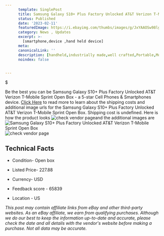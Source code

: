 ```yaml
---
      template: SinglePost
      title: Samsung Galaxy S10+ Plus Factory Unlocked AT&T Verizon T-Mobile Sprint Open Box
      status: Published
      date: '2023-02-11'
      featuredImage: https://i.ebayimg.com/thumbs/images/g/JxYAAOSw98lgjYCy/s-l225.jpg
      category: News , Updates
      excerpt: >-
        [smartphone,device ,hand held device]
      meta:
      canonicalLink: ''
      description: [handheld,industrially made,well crafted,Portable,Mobile,Compact,Convenient,Lightweight,Maneuverable,Man-portable,Miniature,Carriable,Hand-held,Light,Holdable,Transportable,Mobile device,Pocket-sized,On-the-go,Wireless,Cordless,Compact size,Convenient size, smartphone,device ,hand held device]
      noindex: false
      
        
---
```

$

Be the best you can be Samsung Galaxy S10+ Plus Factory Unlocked AT&T Verizon T-Mobile Sprint Open Box - a 5-star Cell Phones & Smartphones device. [Click Here](https://www.ebay.com/itm/114789287210?hash=item1ab9f9852a%3Ag%3AJxYAAOSw98lgjYCy&amdata=enc%3AAQAHAAAA4HaAAYwY%2FD4QAaF%2FOWfUi%2FNIiNmqio3gQIitLtkKDSo3uqnlezEw2OxJvO9snRzYsCqpYOLqR9uvQ3FI%2Bk3Wer5UPzLPe3BrYMTF0%2B759rhCQB0T6JlrIX209gwB0jnSiHv8RrutZUjedlDBX1vWd%2BNcrdqx514PUr8BAI6lVaFlZeVwuD50oI7gzLciMNBNgYOd%2BFQcOOPakwOM%2B87MuUNfD1cvH7RgKbBEuwHVitwByAcfDEeH9fjvYIqGJoNMo4qb7sumoiFIdzFNoSzLXak9j2KU30tDk00VYheNVkhs&mkevt=1&mkcid=1&mkrid=711-53200-19255-0&campid=%253CePNCampaignId%253E&customid=%253CreferenceId%253E&toolid=10049) to read more to learn about the shipping costs and additional image urls for the Samsung Galaxy S10+ Plus Factory Unlocked AT&T Verizon T-Mobile Sprint Open Box. Shipping cost is undefined. Here is how the product looks ![check vendor page](https://i.ebayimg.com/thumbs/images/g/JxYAAOSw98lgjYCy/s-l225.jpg)and the additional images are![Samsung Galaxy S10+ Plus Factory Unlocked AT&T Verizon T-Mobile Sprint Open Box](https://i.ebayimg.com/images/g/JxYAAOSw98lgjYCy/s-l960.jpg)![check vendor page]()



 ## Technical Facts 



     
      

 - Condition- Open box 


      

 - Listed Price- 227.88 


      

 - Currency- USD 


      

 - Feedback score - 65839 


      

 - Location - US 


      
      

 *_This post may contain affiliate links from eBay and other third-party websites. As an eBay affiliate, we earn from qualifying purchases. Although we do our best to keep the information up-to-date and accurate, please check the date and all details with the vendor's website before making a purchase. Not all data may be accurate._*






